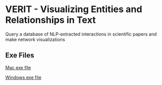 # VERIT - Visualizing Entities and Relationships in Text
Query a database of NLP-extracted interactions in scientific papers and make network visualizations

## Exe Files
[Mac exe file](https://drive.google.com/file/d/1SzJaaxkhu1Ly6G1pU8VWzVL3DfaBrHhp/view?usp=sharing)

[Windows exe file](https://drive.google.com/file/d/17bmC8OIX1cBTVDFzF5wk_EySMZ8d3SAH/view?usp=sharing)
